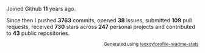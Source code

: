 Joined Github **11** years ago.

Since then I pushed **3763** commits, opened **38** issues, submitted **109** pull requests, received **730** stars across **247** personal projects and contributed to **43** public repositories.

<p align="right"><sub>Generated using <a href="https://github.com/marketplace/actions/profile-readme-stats">teoxoy/profile-readme-stats</a></sub></p>
